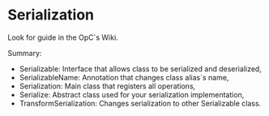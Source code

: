 # Serialization

Look for guide in the OpC`s Wiki.

Summary:
- Serializable: Interface that allows class to be serialized and deserialized,
- SerializableName: Annotation that changes class alias`s name,
- Serialization: Main class that registers all operations,
- Serialize: Abstract class used for your serialization implementation,
- TransformSerialization: Changes serialization to other Serializable class.